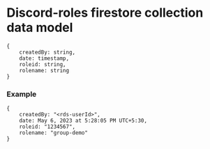 # Discord-roles firestore collection data model

```
{
    createdBy: string,
    date: timestamp,
    roleid: string,
    rolename: string
}
```
### Example
```
{
    createdBy: "<rds-userId>",
    date: May 6, 2023 at 5:28:05 PM UTC+5:30,
    roleid: "1234567",
    rolename: "group-demo"
}
